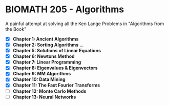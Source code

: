 # BIOMATH 205 - Algorithms

A painful attempt at solving all the Ken Lange Problems in "Algorithms from the Book"

- [x] **Chapter 1: Ancient Algorithms**
- [x] **Chapter 2: Sorting Algorithms**
...
- [x] **Chapter 5: Solutions of Linear Equations**
- [x] **Chapter 6: Newtons Method**
- [x] **Chapter 7: Linear Programming**
- [x] **Chapter 8: Eigenvalues & Eigenvectors**
- [x] **Chapter 9: MM Algorithms**
- [x] **Chapter 10: Data Mining**
- [x] **Chapter 11: The Fast Fourier Transforms**
- [ ] **Chapter 12: Monte Carlo Methods**
- [ ] **Chapter 13: Neural Networks**
